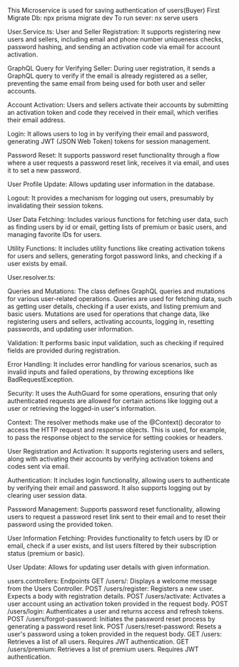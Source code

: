 This Microservice is used for saving authentication of users(Buyer)
First Migrate Db: npx prisma migrate dev
To run sever:  nx serve users

User.Service.ts:
User and Seller Registration: It supports registering new users and sellers, including email and phone number uniqueness checks, password hashing, and sending an activation code via email for account activation.

GraphQL Query for Verifying Seller: During user registration, it sends a GraphQL query to verify if the email is already registered as a seller, preventing the same email from being used for both user and seller accounts.

Account Activation: Users and sellers activate their accounts by submitting an activation token and code they received in their email, which verifies their email address.

Login: It allows users to log in by verifying their email and password, generating JWT (JSON Web Token) tokens for session management.

Password Reset: It supports password reset functionality through a flow where a user requests a password reset link, receives it via email, and uses it to set a new password.

User Profile Update: Allows updating user information in the database.

Logout: It provides a mechanism for logging out users, presumably by invalidating their session tokens.

User Data Fetching: Includes various functions for fetching user data, such as finding users by id or email, getting lists of premium or basic users, and managing favorite IDs for users.

Utility Functions: It includes utility functions like creating activation tokens for users and sellers, generating forgot password links, and checking if a user exists by email.

User.resolver.ts: 

Queries and Mutations: The class defines GraphQL queries and mutations for various user-related operations. Queries are used for fetching data, such as getting user details, checking if a user exists, and listing premium and basic users. Mutations are used for operations that change data, like registering users and sellers, activating accounts, logging in, resetting passwords, and updating user information.

Validation: It performs basic input validation, such as checking if required fields are provided during registration.

Error Handling: It includes error handling for various scenarios, such as invalid inputs and failed operations, by throwing exceptions like BadRequestException.

Security: It uses the AuthGuard for some operations, ensuring that only authenticated requests are allowed for certain actions like logging out a user or retrieving the logged-in user's information.

Context: The resolver methods make use of the @Context() decorator to access the HTTP request and response objects. This is used, for example, to pass the response object to the service for setting cookies or headers.

User Registration and Activation: It supports registering users and sellers, along with activating their accounts by verifying activation tokens and codes sent via email.

Authentication: It includes login functionality, allowing users to authenticate by verifying their email and password. It also supports logging out by clearing user session data.

Password Management: Supports password reset functionality, allowing users to request a password reset link sent to their email and to reset their password using the provided token.

User Information Fetching: Provides functionality to fetch users by ID or email, check if a user exists, and list users filtered by their subscription status (premium or basic).

User Update: Allows for updating user details with given information.


users.controllers:
Endpoints
GET /users/: Displays a welcome message from the Users Controller.
POST /users/register: Registers a new user. Expects a body with registration details.
POST /users/activate: Activates a user account using an activation token provided in the request body.
POST /users/login: Authenticates a user and returns access and refresh tokens.
POST /users/forgot-password: Initiates the password reset process by generating a password reset link.
POST /users/reset-password: Resets a user's password using a token provided in the request body.
GET /users: Retrieves a list of all users. Requires JWT authentication.
GET /users/premium: Retrieves a list of premium users. Requires JWT authentication.
